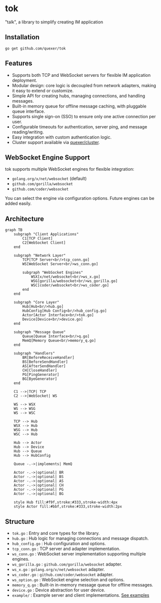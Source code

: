 tok
===

"talk", a library to simplify creating IM application

Installation
------
    go get github.com/quexer/tok


Features
--------

- Supports both TCP and WebSocket servers for flexible IM application deployment.
- Modular design: core logic is decoupled from network adapters, making it easy to extend or customize.
- Simple API for creating hubs, managing connections, and handling messages.
- Built-in memory queue for offline message caching, with pluggable queue interface.
- Supports single sign-on (SSO) to ensure only one active connection per user.
- Configurable timeouts for authentication, server ping, and message reading/writing.
- Easy integration with custom authentication logic.
- Cluster support available via [quexer/cluster](https://github.com/quexer/cluster).

WebSocket Engine Support
-----------------------

tok supports multiple WebSocket engines for flexible integration:

- `golang.org/x/net/websocket` (default)
- `github.com/gorilla/websocket`
- `github.com/coder/websocket`

You can select the engine via configuration options. Future engines can be added easily.

Architecture
------------

```mermaid
graph TB
    subgraph "Client Applications"
        C1[TCP Client]
        C2[WebSocket Client]
    end
    
    subgraph "Network Layer"
        TCP[TCP Server<br/>tcp_conn.go]
        WS[WebSocket Server<br/>ws_conn.go]
        
        subgraph "WebSocket Engines"
            WSX[x/net/websocket<br/>ws_x.go]
            WSG[gorilla/websocket<br/>ws_gorilla.go]
            WSC[coder/websocket<br/>ws_coder.go]
        end
    end
    
    subgraph "Core Layer"
        Hub[Hub<br/>hub.go]
        HubConfig[Hub Config<br/>hub_config.go]
        Actor[Actor Interface<br/>tok.go]
        Device[Device<br/>device.go]
    end
    
    subgraph "Message Queue"
        Queue[Queue Interface<br/>q.go]
        MemQ[Memory Queue<br/>memory_q.go]
    end
    
    subgraph "Handlers"
        BR[BeforeReceiveHandler]
        BS[BeforeSendHandler]
        AS[AfterSendHandler]
        CH[CloseHandler]
        PG[PingGenerator]
        BG[ByeGenerator]
    end
    
    C1 -->|TCP| TCP
    C2 -->|WebSocket| WS
    
    WS --> WSX
    WS --> WSG
    WS --> WSC
    
    TCP --> Hub
    WSX --> Hub
    WSG --> Hub
    WSC --> Hub
    
    Hub --> Actor
    Hub --> Device
    Hub --> Queue
    Hub --> HubConfig
    
    Queue -.->|implements| MemQ
    
    Actor -.->|optional| BR
    Actor -.->|optional| BS
    Actor -.->|optional| AS
    Actor -.->|optional| CH
    Actor -.->|optional| PG
    Actor -.->|optional| BG
    
    style Hub fill:#f9f,stroke:#333,stroke-width:4px
    style Actor fill:#bbf,stroke:#333,stroke-width:2px
```

Structure
---------

- `tok.go`         : Entry and core types for the library.
- `hub.go`         : Hub logic for managing connections and message dispatch.
- `hub_config.go`  : Hub configuration and options.
- `tcp_conn.go`    : TCP server and adapter implementation.
- `ws_conn.go`     : WebSocket server implementation supporting multiple engines.
- `ws_gorilla.go`  : `github.com/gorilla/websocket` adapter.
- `ws_x.go`        : `golang.org/x/net/websocket` adapter.
- `ws_coder.go`    : `github.com/coder/websocket` adapter.
- `ws_option.go`   : WebSocket engine selection and options.
- `memory_q.go`    : Built-in in-memory message queue for offline messages.
- `device.go`      : Device abstraction for user device.
- `example/`       : Example server and client implementations. [See examples](./example/)

